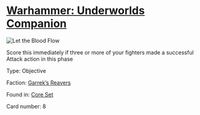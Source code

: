 # [Warhammer: Underworlds Companion](https://guidokessels.github.io/wh-underworlds)

  

![Let the Blood Flow](https://warhammerunderworlds.com/wp-content/uploads/sites/6/2017/12/008_ENG-Let-the-Blood-Flow.png)

Score this immediately if three or more of your fighters made a successful Attack action in this phase

Type: Objective

Faction: [Garrek’s Reavers](https://guidokessels.github.io/wh-underworlds/factions/garreks-reavers)

Found in: [Core Set](https://guidokessels.github.io/wh-underworlds/locations/core-set)

Card number: 8
